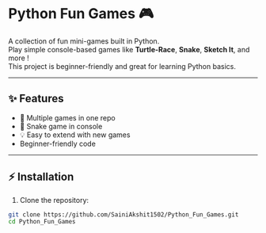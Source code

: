 # Python Fun Games 🎮

A collection of fun mini-games built in Python.  
Play simple console-based games like **Turtle-Race**, **Snake**, **Sketch It**, and more !  
This project is beginner-friendly and great for learning Python basics.

---

## ✨ Features
- 🎲 Multiple games in one repo
- 🐍 Snake game in console
- 💡 Easy to extend with new games
- Beginner-friendly code

---

## ⚡ Installation

1. Clone the repository:
```bash
git clone https://github.com/SainiAkshit1502/Python_Fun_Games.git
cd Python_Fun_Games
